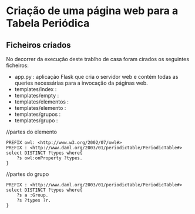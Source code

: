# Criação de uma página web para a Tabela Periódica

## Ficheiros criados

No decorrer da execução deste trablho de casa foram cirados os seguintes ficheiros:
- app.py : aplicação Flask que cria o servidor web e contém todas as queries necessárias para a invocação da páginas web.
- templates/index :
- templates/empty :
- templates/elementos :
- templates/elemento :
- templates/grupos :
- templates/grupo :

//partes do elemento
```
PREFIX owl: <http://www.w3.org/2002/07/owl#>
PREFIX : <http://www.daml.org/2003/01/periodictable/PeriodicTable#>
select DISTINCT ?types where{
    ?s owl:onProperty ?types.
}
```

//partes do grupo
```
PREFIX : <http://www.daml.org/2003/01/periodictable/PeriodicTable#>
select DISTINCT ?types where{
    ?s a :Group.
    ?s ?types ?r.
}
```
